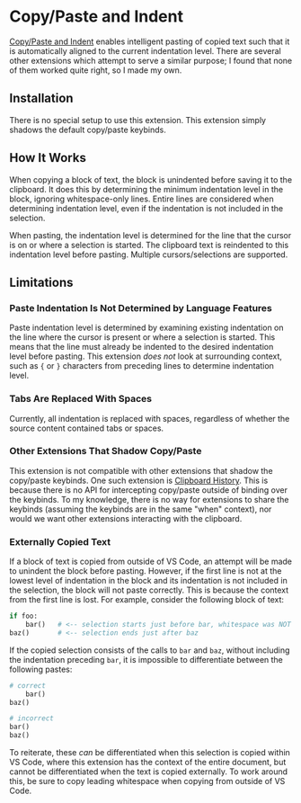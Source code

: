 # Copy/Paste and Indent

[Copy/Paste and Indent](https://marketplace.visualstudio.com/items?itemName=jefflongo.copy-paste-and-indent) enables intelligent pasting of copied text such that it is automatically aligned to the current indentation level. There are several other extensions which attempt to serve a similar purpose; I found that none of them worked quite right, so I made my own.

## Installation

There is no special setup to use this extension. This extension simply shadows the default copy/paste keybinds.

## How It Works

When copying a block of text, the block is unindented before saving it to the clipboard. It does this by determining the minimum indentation level in the block, ignoring whitespace-only lines. Entire lines are considered when determining indentation level, even if the indentation is not included in the selection.

When pasting, the indentation level is determined for the line that the cursor is on or where a selection is started. The clipboard text is reindented to this indentation level before pasting. Multiple cursors/selections are supported.

## Limitations

### Paste Indentation Is Not Determined by Language Features

Paste indentation level is determined by examining existing indentation on the line where the cursor is present or where a selection is started. This means that the line must already be indented to the desired indentation level before pasting. This extension _does not_ look at surrounding context, such as `{` or `}` characters from preceding lines to determine indentation level.

### Tabs Are Replaced With Spaces

Currently, all indentation is replaced with spaces, regardless of whether the source content contained tabs or spaces.

### Other Extensions That Shadow Copy/Paste

This extension is not compatible with other extensions that shadow the copy/paste keybinds. One such extension is [Clipboard History](https://github.com/aefernandes/vscode-clipboard-history-extension). This is because there is no API for intercepting copy/paste outside of binding over the keybinds. To my knowledge, there is no way for extensions to share the keybinds (assuming the keybinds are in the same "when" context), nor would we want other extensions interacting with the clipboard.

### Externally Copied Text

If a block of text is copied from outside of VS Code, an attempt will be made to unindent the block before pasting. However, if the first line is not at the lowest level of indentation in the block and its indentation is not included in the selection, the block will not paste correctly. This is because the context from the first line is lost. For example, consider the following block of text:

```python
if foo:
    bar()   # <-- selection starts just before bar, whitespace was NOT selected
baz()       # <-- selection ends just after baz
```

If the copied selection consists of the calls to `bar` and `baz`, without including the indentation preceding `bar`, it is impossible to differentiate between the following pastes:

```python
# correct
    bar()
baz()
```

```python
# incorrect
bar()
baz()
```

To reiterate, these _can_ be differentiated when this selection is copied within VS Code, where this extension has the context of the entire document, but cannot be differentiated when the text is copied externally. To work around this, be sure to copy leading whitespace when copying from outside of VS Code.

